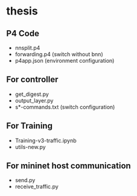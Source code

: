 # thesis

## P4 Code
* nnsplit.p4
* forwarding.p4 (switch without bnn)
* p4app.json (environment configuration)

## For controller
* get_digest.py
* output_layer.py
* s*-commands.txt (switch configuration)

## For Training
* Training-v3-traffic.ipynb
* utils-new.py

## For mininet host communication
* send.py
* receive_traffic.py

